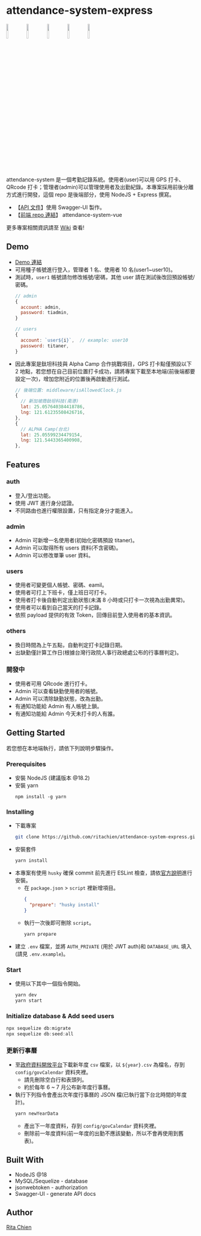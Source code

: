 # attendance-system-express  
<code><img width="10%" src="https://www.vectorlogo.zone/logos/nodejs/nodejs-ar21.svg"></code>
<code><img width="10%" src="https://www.vectorlogo.zone/logos/expressjs/expressjs-ar21.svg"></code>
<code><img width="10%" src="https://www.vectorlogo.zone/logos/mysql/mysql-ar21.svg"></code>
<code><img width="10%" src="https://www.vectorlogo.zone/logos/sequelizejs/sequelizejs-ar21.svg"></code>
<code><img width="10%" src="https://www.vectorlogo.zone/logos/nodemonio/nodemonio-ar21.svg"></code>  

attendance-system 是一個考勤記錄系統。使用者(user)可以用 GPS 打卡、QRcode 打卡；管理者(admin)可以管理使用者及出勤紀錄。本專案採用前後分離方式進行開發，這個 repo 是後端部分，使用 NodeJS + Express 撰寫。  


* 【[API 文件](https://attendance-system-express-production.up.railway.app/api-docs/)】使用 Swagger-UI 製作。  
* 【[前端 repo 連結](https://github.com/ritachien/attendance-system-vue)】 attendance-system-vue  

更多專案相關資訊請至 [Wiki](https://github.com/ritachien/attendance-system-express/wiki) 查看!

## Demo  
* [Demo 連結](https://attendance-system-vue.vercel.app/)  
* 可用種子帳號進行登入，管理者 1 名、使用者 10 名(user1~user10)。  
* 測試時，`user1` 帳號請勿修改帳號/密碼，其他 user 請在測試後改回預設帳號/密碼。  
  ```js
  // admin
  {
    account: admin,
    password: tiadmin,
  }

  // users
  {
    account: `user${i}`,  // example: user10
    password: titaner,
  }
  ```
* 因此專案是鈦坦科技與 Alpha Camp 合作挑戰項目，GPS 打卡點僅預設以下 2 地點，若您想在自己目前位置打卡成功，請將專案下載至本地端(前後端都要設定一次)，增加您附近的位置後再啟動進行測試。  
  ```js
  // 後端位置: middleware/isAllowedClock.js
  {
    // 新加坡商鈦坦科技(南港)
    lat: 25.057640384418786,
    lng: 121.61235508426716,
  },
  {
    // ALPHA Camp(台北)
    lat: 25.05599234479154,
    lng: 121.5443365400908,
  },
  ```

## Features  
### auth  
* 登入/登出功能。  
* 使用 JWT 進行身分認證。
* 不同路由也進行權限設置，只有指定身分才能進入。  

### admin
* Admin 可新增一名使用者(初始化密碼預設 titaner)。  
* Admin 可以取得所有 users 資料(不含密碼)。  
* Admin 可以修改單筆 user 資料。  

### users
* 使用者可變更個人帳號、密碼、eamil。  
* 使用者可打上下班卡，僅上班日可打卡。  
* 使用者打卡後自動判定出勤狀態(未滿 8 小時或只打卡一次視為出勤異常)。  
* 使用者可以看到自己當天的打卡記錄。  
* 依照 payload 提供的有效 Token，回傳目前登入使用者的基本資訊。  

### others  
* 換日時間為上午五點，自動判定打卡記錄日期。  
* 出缺勤僅計算工作日(根據台灣行政院人事行政總處公布的行事曆判定)。  

### 開發中  
* 使用者可用 QRcode 進行打卡。  
* Admin 可以查看缺勤使用者的帳號。  
* Admin 可以清除缺勤狀態，改為出勤。  
* 有通知功能給 Admin 有人帳號上鎖。  
* 有通知功能給 Admin 今天未打卡的人有誰。  

## Getting Started  
若您想在本地端執行，請依下列說明步驟操作。  

### Prerequisites  
* 安裝 NodeJS (建議版本 @18.2)  
* 安裝 yarn  
  ```
  npm install -g yarn
  ```

### Installing  
* 下載專案  
  ```bash
  git clone https://github.com/ritachien/attendance-system-express.git
  ```
* 安裝套件  
  ```bash
  yarn install
  ```
* 本專案有使用 `husky` 確保 commit 前先進行 ESLint 檢查，請依[官方說明](https://github.com/typicode/husky#usage)進行安裝。  
  - 在 `package.json` > `script` 裡新增項目。  
    ```json
    {
      "prepare": "husky install"
    }
    ```
  - 執行一次後即可刪除 `script`。  
    ```bash
    yarn prepare
    ```
* 建立 `.env` 檔案，並將 `AUTH_PRIVATE` (用於 JWT auth)和 `DATABASE_URL` 填入(請見 `.env.example`)。

### Start  
* 使用以下其中一個指令開始。  
  ```bash
  yarn dev
  yarn start
  ```

### Initialize database & Add seed users 
```js
npx sequelize db:migrate
npx sequelize db:seed:all
```

### 更新行事曆  
* 至[政府資料開放平台](https://data.gov.tw/dataset/14718)下載新年度 `csv` 檔案，以 `${year}.csv` 為檔名，存到 `config/govCalendar` 資料夾裡。  
  - 請先刪除空白行和表頭列。  
  - 約於每年 6 ~ 7 月公布新年度行事曆。  
* 執行下列指令會產出次年度行事曆的 JSON 檔(已執行當下台北時間的年度計)。  
  ```bash
  yarn newYearData
  ```
  - 產出下一年度資料，存到 `config/govCalendar` 資料夾裡。
  - 刪除前一年度資料(前一年度的出勤不應該變動，所以不會再使用到舊表)。



## Built With  
* NodeJS @18
* MySQL/Sequelize - database
* jsonwebtoken - authorization
* Swagger-UI - generate API docs

## Author  
[Rita Chien](https://github.com/ritachien)  

